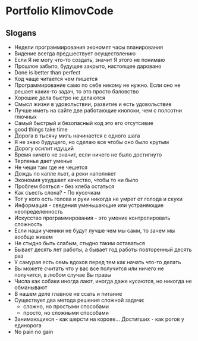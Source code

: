 # Portfolio KlimovCode

## Slogans
- Недели программирования экономят часы планирования
- Видение всегда предшествует осуществлению
- Если Я не могу что-то создать, значит Я этого не понимаю
- Прошлое забыто, будущее закрыто, настоящее даровано
- Done is better than perfect
- Код чаще читается чем пишется
- Программирование само по себе никому не нужно. Если оно не решает каких-то задач, то это просто баловство
- Хорошие дела быстро не делаются
- Смысл жизни в удовольствии, развитие и есть удовольствие
- Лучше иметь на сайте две работающие кнопоки, чем с полсотни глючных
- Самый быстрый и безопасный код это его отсутсивие
- good things take time
- Дорога в тысячу миль начинается с одного шага
- Я не знаю будущего, но сделаю все чтобы оно было крутым
- Дорогу осилит идущий
- Время ничего не значит, если ничего не было достигнуто
- Терпенье дает уменье
- Не чеши там где не чешется
- Дождь по капле льет, а реки наполняет
- Экономия ухудшает качество, чтобы то ни было
- Проблем бояться - без хлеба остаться
- Как съесть слона? - По кусочкам
- Тот у кого есть голова и руки никогда не умрет от голода и скуки
- Информация - сведения уменьшающие или устраняющие неопределенность
- Искусство программирования - это умение контролировать сложность
- Если наши ученики не будут лучше чем мы сами, то зачем мы вообще живем
- Не стыдно быть слабым, стыдно таким оставаться
- Бывает десять лет работы, а бывает год работы повторенный десять раз
- У самурая есть семь вдохов перед тем как начать что-то делать
- Вы можете считать что у вас все получится или ничего не получится, в любом случае Вы правы
- Числа как собаки иногда лают, иногда даже кусаются, но никогда не обманывают
- В нашем деле главное не ссать и питание
- Существует два метода решения сложной задачи:
  - сложно, но простыми способами
  - просто, но сложными способами
- Занимающихся - как шерсти на корове... Достигших - как рогов у единорога
- No pain no gain
